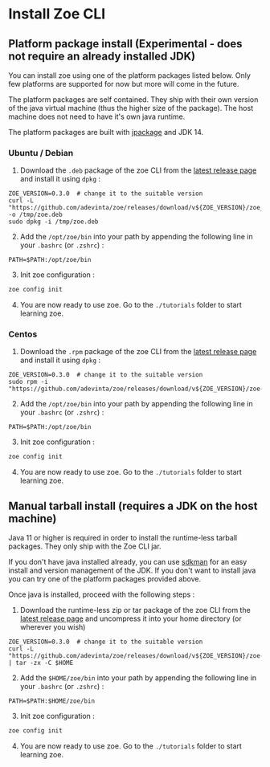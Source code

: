 # Install Zoe CLI

## Platform package install (Experimental - does not require an already installed JDK)

You can install zoe using one of the platform packages listed below. Only few platforms are supported for now but more will come in the future. 

The platform packages are self contained. They ship with their own version of the java virtual machine (thus the higher size of the package). The host machine does not need to have it's own java runtime.

The platform packages are built with [jpackage](https://jdk.java.net/jpackage/) and JDK 14. 

### Ubuntu / Debian

1. Download the `.deb` package of the zoe CLI from the [latest release page](https://github.com/adevinta/zoe/releases/latest) and install it using `dpkg` :
```
ZOE_VERSION=0.3.0  # change it to the suitable version
curl -L "https://github.com/adevinta/zoe/releases/download/v${ZOE_VERSION}/zoe_${ZOE_VERSION}-1_amd64.deb" -o /tmp/zoe.deb
sudo dpkg -i /tmp/zoe.deb
```
2. Add the `/opt/zoe/bin` into your path by appending the following line in your `.bashrc` (or `.zshrc`) :
```
PATH=$PATH:/opt/zoe/bin
```
3. Init zoe configuration :
```bash
zoe config init
```
4. You are now ready to use zoe. Go to the `./tutorials` folder to start learning zoe.

### Centos

1. Download the `.rpm` package of the zoe CLI from the [latest release page](https://github.com/adevinta/zoe/releases/latest) and install it using `dpkg` :
```
ZOE_VERSION=0.3.0  # change it to the suitable version
sudo rpm -i "https://github.com/adevinta/zoe/releases/download/v${ZOE_VERSION}/zoe-${ZOE_VERSION}-1.x86_64.rpm"
```
2. Add the `/opt/zoe/bin` into your path by appending the following line in your `.bashrc` (or `.zshrc`) :
```
PATH=$PATH:/opt/zoe/bin
```
3. Init zoe configuration :
```bash
zoe config init
```
4. You are now ready to use zoe. Go to the `./tutorials` folder to start learning zoe.

## Manual tarball install (requires a JDK on the host machine)

Java 11 or higher is required in order to install the runtime-less tarball packages. They only ship with the Zoe CLI jar. 

If you don't have java installed already, you can use [sdkman](https://sdkman.io/) for an easy install and version management of the JDK. If you don't want to install java you can try one of the platform packages provided above.

Once java is installed, proceed with the following steps :

1. Download the runtime-less zip or tar package of the zoe CLI from the [latest release page](https://github.com/adevinta/zoe/releases/latest) and uncompress it into your home directory (or wherever you wish)
```
ZOE_VERSION=0.3.0  # change it to the suitable version
curl -L "https://github.com/adevinta/zoe/releases/download/v${ZOE_VERSION}/zoe-${ZOE_VERSION}.tar.gz" | tar -zx -C $HOME
```
2. Add the `$HOME/zoe/bin` into your path by appending the following line in your `.bashrc` (or `.zshrc`) :
```
PATH=$PATH:$HOME/zoe/bin
``` 
3. Init zoe configuration :
```bash
zoe config init
```
4. You are now ready to use zoe. Go to the `./tutorials` folder to start learning zoe.

